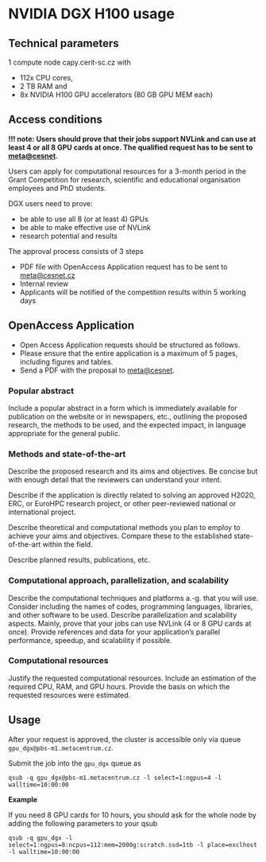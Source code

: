 # NVIDIA DGX H100 usage

## Technical parameters

1 compute node capy.cerit-sc.cz with 
 - 112x CPU cores,
 - 2 TB RAM and
 - 8x NVIDIA H100 GPU accelerators (80 GB GPU MEM each)


## Access conditions

**!!! note: Users should prove that their jobs support NVLink and can use at least 4 or all 8 GPU cards at once. 
The qualified request has to be sent to <meta@cesnet>.**

Users can apply for computational resources for a 3-month period in the Grant Competition for research, scientific and educational organisation employees and PhD students.

DGX users need to prove:

  - be able to use all 8 (or at least 4) GPUs 
  - be able to make effective use of NVLink
  - research potential and results

The approval process consists of 3 steps

* PDF file with OpenAccess Application request has to be sent to <meta@cesnet.cz>
* Internal review
* Applicants will be notified of the competition results within 5 working days
 

## OpenAccess Application 

 - Open Access Application requests should be structured as follows.
 - Please ensure that the entire application is a maximum of 5 pages, including figures and tables.
 - Send a PDF with the proposal to <meta@cesnet>.
 
### Popular abstract

Include a popular abstract in a form which is immediately available for publication on the website or in newspapers, etc., outlining the proposed research, the methods to be used, and the expected impact, in language appropriate for the general public.

### Methods and state-of-the-art

Describe the proposed research and its aims and objectives. Be concise but with enough detail that the reviewers can understand your intent.

Describe if the application is directly related to solving an approved H2020, ERC, or EuroHPC research project, or other peer-reviewed national or international project.

Describe theoretical and computational methods you plan to employ to achieve your aims and objectives. Compare these to the established state-of-the-art within the field.

Describe planned results, publications, etc.

### Computational approach, parallelization, and scalability

Describe the computational techniques and platforms a.-g. that you will use. Consider including the names of codes, programming languages, libraries, and other software to be used. Describe parallelization and scalability aspects. Mainly, prove that your jobs can use NVLink (4 or 8 GPU cards at once). Provide references and data for your application’s parallel performance, speedup, and scalability if possible.

### Computational resources

Justify the requested computational resources. Include an estimation of the required CPU, RAM, and GPU hours. Provide the basis on which the requested resources were estimated. 


## Usage

After your request is approved, the cluster is accessible only via queue `gpu_dgx@pbs-m1.metacentrum.cz`.

Submit the job into the `gpu_dgx` queue as

    qsub -q gpu_dgx@pbs-m1.metacentrum.cz -l select=1:ngpus=4 -l walltime=10:00:00


**Example**

If you need 8 GPU cards for 10 hours, you should ask for the whole node by adding the following parameters to your qsub

    qsub -q gpu_dgx -l select=1:ngpus=8:ncpus=112:mem=2000g:scratch.ssd=1tb -l place=exclhost  -l walltime=10:00:00


